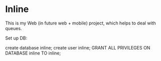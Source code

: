 # Inline
This is my Web (in future web + mobile) project, which helps to deal with queues.



Set up DB:

create database inline;
create user inline;
GRANT ALL PRIVILEGES ON DATABASE inline TO inline;
